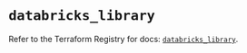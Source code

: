 # `databricks_library`

Refer to the Terraform Registry for docs: [`databricks_library`](https://registry.terraform.io/providers/databricks/databricks/1.81.1/docs/resources/library).
